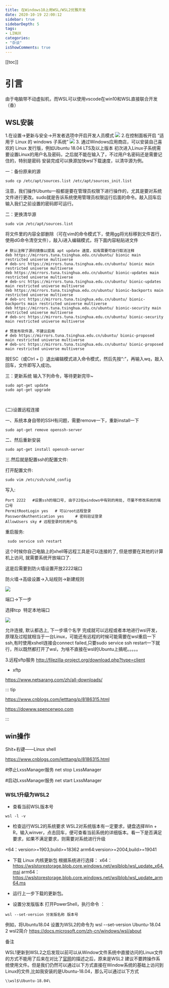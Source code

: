 ```yaml
---
title: 在Windows10上用WSL/WSL2优雅开发
date: 2020-10-19 22:00:12
sidebar: true
sidebarDepth: 5
tags: 
- LINUX
categories:
- "杂谈"
isShowComments: true
---
```


[[toc]]

# 引言
由于电脑带不动虚拟机，而WSL可以使用vscode在win10和WSL直接联合开发（香）

## WSL安装

1.在设置->更新与安全->开发者选项中开启开发人员模式
![](https://dl-harmonyos.51cto.com/images/202010/d74a30341632605a81396183e556d339bb135e.PNG)
2.在控制面板开启 “适用于 Linux 的 windows 子系统”
![](https://dl-harmonyos.51cto.com/images/202010/0317d658993af1bd61f0861fe0ab062ded9115.PNG)
3. 通过Windows应用商店，可以安装自己喜欢的 Linux 发行版，例如Ubuntu 18.04 LTS及以上版本
初次进入Linux子系统需要设置Linux的用户名及密码，之后就不能在输入了，不过用户名密码还是需要记住的，特别是密码
安装完成可以换源加快wsl下载速度，以清华源为例。

一：备份原来的源
```
sudo cp /etc/apt/sources.list /etc/apt/sources_init.list

```


注意，我们操作Ubuntu一般都是要在管理员权限下进行操作的，尤其是要对系统文件进行更改。sudo就是告诉系统使用管理员权限运行后面的命令。敲入回车后输入我们之前设置的密码即可运行。

二：更换清华源
```
sudo vim /etc/apt/sources.list
```

将文件里的内容全部删除（可在vim的命令模式下，使用gg将光标移到文件首行，使用dG命令清空文件），敲入i进入编辑模式，将下面内容粘贴进文件

```
# 默认注释了源码镜像以提高 apt update 速度，如有需要可自行取消注释
deb https://mirrors.tuna.tsinghua.edu.cn/ubuntu/ bionic main restricted universe multiverse
# deb-src https://mirrors.tuna.tsinghua.edu.cn/ubuntu/ bionic main restricted universe multiverse
deb https://mirrors.tuna.tsinghua.edu.cn/ubuntu/ bionic-updates main restricted universe multiverse
# deb-src https://mirrors.tuna.tsinghua.edu.cn/ubuntu/ bionic-updates main restricted universe multiverse
deb https://mirrors.tuna.tsinghua.edu.cn/ubuntu/ bionic-backports main restricted universe multiverse
# deb-src https://mirrors.tuna.tsinghua.edu.cn/ubuntu/ bionic-backports main restricted universe multiverse
deb https://mirrors.tuna.tsinghua.edu.cn/ubuntu/ bionic-security main restricted universe multiverse
# deb-src https://mirrors.tuna.tsinghua.edu.cn/ubuntu/ bionic-security main restricted universe multiverse

# 预发布软件源，不建议启用
# deb https://mirrors.tuna.tsinghua.edu.cn/ubuntu/ bionic-proposed main restricted universe multiverse
# deb-src https://mirrors.tuna.tsinghua.edu.cn/ubuntu/ bionic-proposed main restricted universe multiverse
```

按ESC（或Ctrl + [）退出编辑模式进入命令模式，然后先按“:”，再输入wq，敲入回车，文件即写入成功。

三：更新系统
输入下列命令，等待更新完毕~
```
sudo apt-get update
sudo apt-get upgrade
```

 

(二)设置远程连接




一、系统本身自带的SSH有问题，需要remove一下，重新install一下
```
sudo apt-get remove openssh-server
```
二、然后重新安装
```
sudo apt-get install openssh-server
```
三.然后就是配置ssh的配置文件:

打开配置文件: 
```
sudo vim /etc/ssh/sshd_config

```


写入:
```
Port 2222   #设置ssh的端口号, 由于22在windows中有别的用处, 尽量不修改系统的端口号
PermitRootLogin yes   # 可以root远程登录
PasswordAuthentication yes     # 密码验证登录
AllowUsers sky # 远程登录时的用户名
```
重启服务:
```
 sudo service ssh restart
```
这个时候你自己电脑上的xhell等远程工具是可以连接的了, 但是想要在其他的计算机上访问, 就需要系统开放端口了.

这是后需要到防火墙设置开放2222端口

防火墙->高级设置->入站规则->新建规则

![](https://img-blog.csdn.net/20180928162108931?watermark/2/text/aHR0cHM6Ly9ibG9nLmNzZG4ubmV0L2xjdXdi/font/5a6L5L2T/fontsize/400/fill/I0JBQkFCMA==/dissolve/70)


端口->下一步

选择tcp  特定本地端口 

![](https://img-blog.csdn.net/20180928162242346?watermark/2/text/aHR0cHM6Ly9ibG9nLmNzZG4ubmV0L2xjdXdi/font/5a6L5L2T/fontsize/400/fill/I0JBQkFCMA==/dissolve/70)

允许连接, 默认都选上, 下一步填个名字
完成就可以远程或者本地进行wsl开发，原理及过程就相当于一台Linux，可能还有远程的时候可能需要在wsl重启一下ssh,有时使用xshell连接会connect failed,只要sudo service ssh restart一下就行，所以既然都打开了wsl，为啥不直接在wsl的Ubuntu上搞呢。。。。。

3.远程sftp服务
http://filezilla-project.org/download.php?type=client
- xftp

https://www.netsarang.com/zh/all-downloads/

::: tip

https://www.cnblogs.com/jetttang/p/8186315.html

https://dowww.spencerwoo.com


:::

## win操作

Shit+右键——Linux shell


https://www.cnblogs.com/jetttang/p/8186315.html


#停止LxssManager服务
net stop LxssManager  
 
#启动LxssManager服务
net start LxssManager  



### WSL1升级为WSL2
- 查看当前WSL版本号
```
wsl -l -v
```
- 检查运行WSL2的系统要求
WSL2对系统版本有一定要求，键盘选择Win + R，输入winver，点击回车，便可查看当前系统的详细版本。看一下是否满足要求，如果不满足要求，则需要对系统进行升级

×64：version>=1903,build>=18362
arm64:version>=2004,build>=19041

- 下载 Linux 内核更新包
根据系统进行选择：
x64：https://wslstorestorage.blob.core.windows.net/wslblob/wsl_update_x64.msi
arm64：https://wslstorestorage.blob.core.windows.net/wslblob/wsl_update_arm64.ms
- 运行上一步下载的更新包。

- 设置分发版版本
打开PowerShell，执行命令 ：
```
wsl --set-version 分发版名称 版本号
```
例如，将Ubuntu18.04 设置为WSL2的命令为 wsl --set-version Ubuntu-18.04 2
wsl2简介
https://docs.microsoft.com/zh-cn/windows/wsl/about

备注

WSL1更新到WSL2之后发现以前可以从Window文件系统中直接访问的Linux文件的方式不能用了后来在对比了[官网](https://docs.microsoft.com/zh-cn/windows/wsl/compare-versions)的描述之后，原来是WSL2 建议不要跨操作系统使用文件。但是我们仍然可以通过以下方式直接在Window系统的基础上访问到Linux的文件,比如我安装的是Ubuntu-18.04，那么可以通过以下方式
```
\\wsl$\Ubuntu-18.04\
```